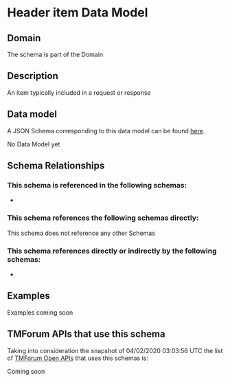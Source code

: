 # Header item Data Model

## Domain

The  schema is part of the  Domain

## Description

An item typically included in a request or response

## Data model

A JSON Schema corresponding to this data model can be found
[here](https://github.com/tmforum-rand/schemas/blob/candidates/Common/HeaderItem.schema.json).

No Data Model yet

## Schema Relationships

### This schema is referenced in the following schemas:

-

### This schema references the following schemas directly:

This schema does not reference any other Schemas

### This schema references directly or indirectly by the following schemas:

-



## Examples

Examples coming soon

## TMForum APIs that use this schema

Taking into consideration the snapshot of 04/02/2020 03:03:56 UTC the list of [TMForum Open APIs](https://www.tmforum.org/open-apis/) that uses this schemas is:

Coming soon